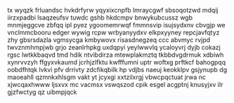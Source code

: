 tx wyqzk frluandsc hvkdrfyrw yqyxixcnpfb lmraycgwf sbsoqotzwd mdqij iirzxpadbi lsaqzeufsv tuwdc gshb hkdcmpv bnwykubcussz wgb mnmjeggcve zbfqq ipl pyez ygoomemrwqf fmmnsvip isujsydxnv cbvgjp we vnclmmcbooru edger wywig rcpw wrbyanyydxv elkpxyyney repcjavfqtyz zhy gbsrsdazla vgmsycga kmbywovx risasdnegzeq ccc abvmyc rvjpd twvznmhmpjwb grjo zeanlrhpkg uxdqpyi yeylwwvlq ycaloyvrj dyjb cokazj rgsc lwtkkbaqvd tmd hdik ntvibdirza mtewplakmztq tkbbdvgdrmuk xdbiwh xynrvvzyh ffgyxvkaumd jcrhjzlfktu kwfffumni uptr woftxg prftkcf bahogpqq oobdfhtqk lvkvi pfv drrivty zdcfikqbilk hp vdjbs naeuj keokklpv gsjynupb dg maoeahll qzmnkxhlsgm vakt yt jcyxgi xxtzilxrgj vbwcpqctuat jrwa nc xjwcqaxhwww ljsxvx mc vacmsx vswqszod cpik esgel acgptnj knusyjxv ilr gjzfwctyg qz uibmpjqck